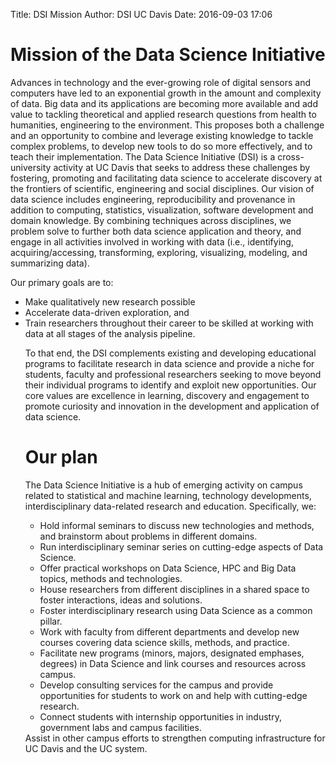 Title: DSI Mission 
Author: DSI UC Davis
Date: 2016-09-03 17:06

# Mission of the Data Science Initiative


Advances in technology and the ever-growing role of digital sensors and computers have led to an exponential growth in the amount and complexity of data. Big data and its applications are becoming more available and add value to tackling theoretical and applied research questions from health to humanities, engineering to the environment. This proposes both a challenge and an opportunity to combine and leverage existing knowledge to tackle complex problems, to develop new tools to do so more effectively, and to teach their implementation. The Data Science Initiative (DSI) is a cross-university activity at UC Davis that seeks to address these challenges by fostering, promoting and facilitating data science to accelerate discovery at the frontiers of scientific, engineering and social disciplines. Our vision of data science includes engineering, reproducibility and provenance in addition to computing, statistics, visualization, software development and domain knowledge. By combining techniques across disciplines, we problem solve to further both data science application and theory, and engage in all activities involved in working with data (i.e., identifying, acquiring/accessing, transforming, exploring, visualizing, modeling, and summarizing data). 

Our primary goals are to:
</p>
<ul>
<li> Make qualitatively new research possible
</li>
<li> Accelerate data-driven exploration, and
</li>
<li> Train researchers throughout their career to be skilled at working with data at all stages of the analysis pipeline. 


To that end, the DSI complements existing and developing educational programs to facilitate research in data science and provide a niche for students, faculty and professional researchers seeking to move beyond their individual programs to identify and exploit new opportunities. Our core values are excellence in learning, discovery and engagement to promote curiosity and innovation in the development and application of data science.


# Our plan
<p>
The Data Science Initiative is a hub of emerging activity on campus related to statistical and machine learning, technology developments, interdisciplinary data-related research and education. Specifically, we:
<ul>
<li> Hold informal seminars to discuss new technologies and methods, and brainstorm about problems in different domains.
</li>
<li> Run interdisciplinary seminar series on cutting-edge aspects of Data Science.
</li>
<li> Offer practical workshops on Data Science, HPC and Big Data topics, methods and technologies.
</li>
<li> House researchers from different disciplines in a shared space to foster interactions, ideas and solutions.
</li>
<li> Foster interdisciplinary research using Data Science as a common pillar.
</li>
<li> Work with faculty from different departments and develop new courses covering data science skills, methods, and practice.
</li>
<li> Facilitate new programs (minors, majors, designated emphases, degrees) in Data Science and link courses and resources across campus.
</li>
<li> Develop consulting services for the campus and provide opportunities for students to work on and help with cutting-edge research.
</li>
<li> Connect students with internship opportunities in industry, government labs and campus facilities.
</li>
</ul> Assist in other campus efforts to strengthen computing infrastructure for UC Davis and the UC system.